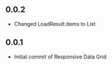 ## 0.0.2

- Changed LoadResult.items to List<TItem>

## 0.0.1

- Initial commit of Responsive Data Grid
